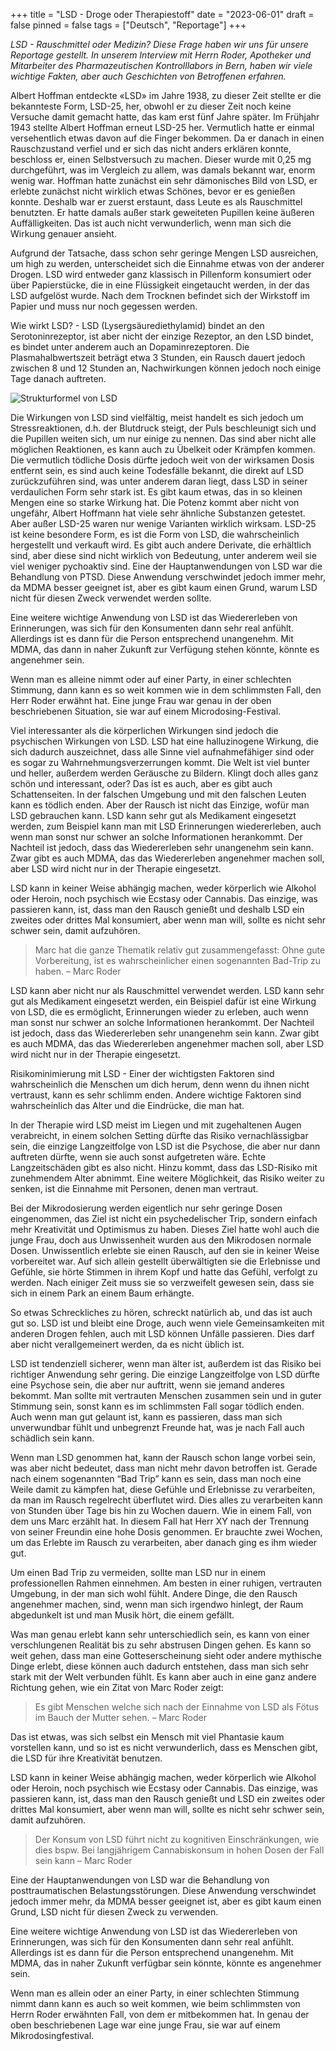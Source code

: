 +++
title = "LSD - Droge oder Therapiestoff"
date = "2023-06-01"
draft = false
pinned = false
tags = ["Deutsch", "Reportage"]
+++


*LSD - Rauschmittel oder Medizin? Diese Frage haben wir uns für unsere Reportage gestellt. In unserem Interview mit Herrn Roder, Apotheker und Mitarbeiter des Pharmazeutischen Kontrolllabors in Bern, haben wir viele wichtige Fakten, aber auch Geschichten von Betroffenen erfahren.*

Albert Hoffman entdeckte «LSD» im Jahre 1938, zu dieser Zeit stellte er die bekannteste Form, LSD-25, her, obwohl er zu dieser Zeit noch keine Versuche damit gemacht hatte, das kam erst fünf Jahre später. Im Frühjahr 1943 stellte Albert Hoffman erneut LSD-25 her. Vermutlich hatte er einmal versehentlich etwas davon auf die Finger bekommen. Da er danach in einen Rauschzustand verfiel und er sich das nicht anders erklären konnte, beschloss er, einen Selbstversuch zu machen. Dieser wurde mit 0,25 mg durchgeführt, was im Vergleich zu allem, was damals bekannt war, enorm wenig war. Hoffman hatte zunächst ein sehr dämonisches Bild von LSD, er erlebte zunächst nicht wirklich etwas Schönes, bevor er es genießen konnte. Deshalb war er zuerst erstaunt, dass Leute es als Rauschmittel benutzten. Er hatte damals außer stark geweiteten Pupillen keine äußeren Auffälligkeiten. Das ist auch nicht verwunderlich, wenn man sich die Wirkung genauer ansieht.

Aufgrund der Tatsache, dass schon sehr geringe Mengen LSD ausreichen, um high zu werden, unterscheidet sich die Einnahme etwas von der anderer Drogen. LSD wird entweder ganz klassisch in Pillenform konsumiert oder über Papierstücke, die in eine Flüssigkeit eingetaucht werden, in der das LSD aufgelöst wurde. Nach dem Trocknen befindet sich der Wirkstoff im Papier und muss nur noch gegessen werden. 

Wie wirkt LSD? - LSD (Lysergsäurediethylamid) bindet an den Serotoninrezeptor, ist aber nicht der einzige Rezeptor, an den LSD bindet, es bindet unter anderem auch an Dopaminrezeptoren. Die Plasmahalbwertszeit beträgt etwa 3 Stunden, ein Rausch dauert jedoch zwischen 8 und 12 Stunden an, Nachwirkungen können jedoch noch einige Tage danach auftreten.

![Strukturformel von LSD](https://isbaerner.netlify.app/img/strukturformel.png)

Die Wirkungen von LSD sind vielfältig, meist handelt es sich jedoch um Stressreaktionen, d.h. der Blutdruck steigt, der Puls beschleunigt sich und die Pupillen weiten sich, um nur einige zu nennen. Das sind aber nicht alle möglichen Reaktionen, es kann auch zu Übelkeit oder Krämpfen kommen. Die vermutlich tödliche Dosis dürfte jedoch weit von der wirksamen Dosis entfernt sein, es sind auch keine Todesfälle bekannt, die direkt auf LSD zurückzuführen sind, was unter anderem daran liegt, dass LSD in seiner verdaulichen Form sehr stark ist. Es gibt kaum etwas, das in so kleinen Mengen eine so starke Wirkung hat. Die Potenz kommt aber nicht von ungefähr, Albert Hoffmann hat viele sehr ähnliche Substanzen getestet. Aber außer LSD-25 waren nur wenige Varianten wirklich wirksam. LSD-25 ist keine besondere Form, es ist die Form von LSD, die wahrscheinlich hergestellt und verkauft wird. Es gibt auch andere Derivate, die erhältlich sind, aber diese sind nicht wirklich von Bedeutung, unter anderem weil sie viel weniger pychoaktiv sind. Eine der Hauptanwendungen von LSD war die Behandlung von PTSD. Diese Anwendung verschwindet jedoch immer mehr, da MDMA besser geeignet ist, aber es gibt kaum einen Grund, warum LSD nicht für diesen Zweck verwendet werden sollte.

Eine weitere wichtige Anwendung von LSD ist das Wiedererleben von Erinnerungen, was sich für den Konsumenten dann sehr real anfühlt. Allerdings ist es dann für die Person entsprechend unangenehm. Mit MDMA, das dann in naher Zukunft zur Verfügung stehen könnte, könnte es angenehmer sein.

Wenn man es alleine nimmt oder auf einer Party, in einer schlechten Stimmung, dann kann es so weit kommen wie in dem schlimmsten Fall, den Herr Roder erwähnt hat. Eine junge Frau war genau in der oben beschriebenen Situation, sie war auf einem Microdosing-Festival.

Viel interessanter als die körperlichen Wirkungen sind jedoch die psychischen Wirkungen von LSD. LSD hat eine halluzinogene Wirkung, die sich dadurch auszeichnet, dass alle Sinne viel aufnahmefähiger sind oder es sogar zu Wahrnehmungsverzerrungen kommt. Die Welt ist viel bunter und heller, außerdem werden Geräusche zu Bildern. Klingt doch alles ganz schön und interessant, oder? Das ist es auch, aber es gibt auch Schattenseiten. In der falschen Umgebung und mit den falschen Leuten kann es tödlich enden. Aber der Rausch ist nicht das Einzige, wofür man LSD gebrauchen kann. LSD kann sehr gut als Medikament eingesetzt werden, zum Beispiel kann man mit LSD Erinnerungen wiedererleben, auch wenn man sonst nur schwer an solche Informationen herankommt. Der Nachteil ist jedoch, dass das Wiedererleben sehr unangenehm sein kann. Zwar gibt es auch MDMA, das das Wiedererleben angenehmer machen soll, aber LSD wird nicht nur in der Therapie eingesetzt.

LSD kann in keiner Weise abhängig machen, weder körperlich wie Alkohol oder Heroin, noch psychisch wie Ecstasy oder Cannabis. Das einzige, was passieren kann, ist, dass man den Rausch genießt und deshalb LSD ein zweites oder drittes Mal konsumiert, aber wenn man will, sollte es nicht sehr schwer sein, damit aufzuhören.

> Marc hat die ganze Thematik relativ gut zusammengefasst: Ohne gute Vorbereitung, ist es wahrscheinlicher einen sogenannten Bad-Trip zu haben. – Marc Roder

LSD kann aber nicht nur als Rauschmittel verwendet werden. LSD kann sehr gut als Medikament eingesetzt werden, ein Beispiel dafür ist eine Wirkung von LSD, die es ermöglicht, Erinnerungen wieder zu erleben, auch wenn man sonst nur schwer an solche Informationen herankommt. Der Nachteil ist jedoch, dass das Wiedererleben sehr unangenehm sein kann. Zwar gibt es auch MDMA, das das Wiedererleben angenehmer machen soll, aber LSD wird nicht nur in der Therapie eingesetzt.

Risikominimierung mit LSD - Einer der wichtigsten Faktoren sind wahrscheinlich die Menschen um dich herum, denn wenn du ihnen nicht vertraust, kann es sehr schlimm enden. Andere wichtige Faktoren sind wahrscheinlich das Alter und die Eindrücke, die man hat.

In der Therapie wird LSD meist im Liegen und mit zugehaltenen Augen verabreicht, in einem solchen Setting dürfte das Risiko vernachlässigbar sein, die einzige Langzeitfolge von LSD ist die Psychose, die aber nur dann auftreten dürfte, wenn sie auch sonst aufgetreten wäre. Echte Langzeitschäden gibt es also nicht. Hinzu kommt, dass das LSD-Risiko mit zunehmendem Alter abnimmt. Eine weitere Möglichkeit, das Risiko weiter zu senken, ist die Einnahme mit Personen, denen man vertraut.

Bei der Mikrodosierung werden eigentlich nur sehr geringe Dosen eingenommen, das Ziel ist nicht ein psychedelischer Trip, sondern einfach mehr Kreativität und Optimismus zu haben. Dieses Ziel hatte wohl auch die junge Frau, doch aus Unwissenheit wurden aus den Mikrodosen normale Dosen. Unwissentlich erlebte sie einen Rausch, auf den sie in keiner Weise vorbereitet war. Auf sich allein gestellt überwältigten sie die Erlebnisse und Gefühle, sie hörte Stimmen in ihrem Kopf und hatte das Gefühl, verfolgt zu werden. Nach einiger Zeit muss sie so verzweifelt gewesen sein, dass sie sich in einem Park an einem Baum erhängte.

So etwas Schreckliches zu hören, schreckt natürlich ab, und das ist auch gut so. LSD ist und bleibt eine Droge, auch wenn viele Gemeinsamkeiten mit anderen Drogen fehlen, auch mit LSD können Unfälle passieren. Dies darf aber nicht verallgemeinert werden, da es nicht üblich ist.

LSD ist tendenziell sicherer, wenn man älter ist, außerdem ist das Risiko bei richtiger Anwendung sehr gering. Die einzige Langzeitfolge von LSD dürfte eine Psychose sein, die aber nur auftritt, wenn sie jemand anderes bekommt. Man sollte mit vertrauten Menschen zusammen sein und in guter Stimmung sein, sonst kann es im schlimmsten Fall sogar tödlich enden. Auch wenn man gut gelaunt ist, kann es passieren, dass man sich unverwundbar fühlt und unbegrenzt Freunde hat, was je nach Fall auch schädlich sein kann.

Wenn man LSD genommen hat, kann der Rausch schon lange vorbei sein, was aber nicht bedeutet, dass man nicht mehr davon betroffen ist. Gerade nach einem sogenannten “Bad Trip” kann es sein, dass man noch eine Weile damit zu kämpfen hat, diese Gefühle und Erlebnisse zu verarbeiten, da man im Rausch regelrecht überflutet wird. Dies alles zu verarbeiten kann von Stunden über Tage bis hin zu Wochen dauern. Wie in einem Fall, von dem uns Marc erzählt hat. In diesem Fall hat Herr XY nach der Trennung von seiner Freundin eine hohe Dosis genommen. Er brauchte zwei Wochen, um das Erlebte im Rausch zu verarbeiten, aber danach ging es ihm wieder gut.

Um einen Bad Trip zu vermeiden, sollte man LSD nur in einem professionellen Rahmen einnehmen. Am besten in einer ruhigen, vertrauten Umgebung, in der man sich wohl fühlt. Andere Dinge, die den Rausch angenehmer machen, sind, wenn man sich irgendwo hinlegt, der Raum abgedunkelt ist und man Musik hört, die einem gefällt.

Was man genau erlebt kann sehr unterschiedlich sein, es kann von einer verschlungenen Realität bis zu sehr abstrusen Dingen gehen. Es kann so weit gehen, dass man eine Gotteserscheinung sieht oder andere mythische Dinge erlebt, diese können auch dadurch entstehen, dass man sich sehr stark mit der Welt verbunden fühlt. Es kann aber auch in eine ganz andere Richtung gehen, wie ein Zitat von Marc Roder zeigt:

> Es gibt Menschen welche sich nach der Einnahme von LSD als Fötus im Bauch der Mutter sehen. – Marc Roder

Das ist etwas, was sich selbst ein Mensch mit viel Phantasie kaum vorstellen kann, und so ist es nicht verwunderlich, dass es Menschen gibt, die LSD für ihre Kreativität benutzen.

LSD kann in keiner Weise abhängig machen, weder körperlich wie Alkohol oder Heroin, noch psychisch wie Ecstasy oder Cannabis. Das einzige, was passieren kann, ist, dass man den Rausch genießt und LSD ein zweites oder drittes Mal konsumiert, aber wenn man will, sollte es nicht sehr schwer sein, damit aufzuhören.

> Der Konsum von LSD führt nicht zu kognitiven Einschränkungen, wie dies bspw. Bei langjährigem Cannabiskonsum in hohen Dosen der Fall sein kann – Marc Roder

Eine der Hauptanwendungen von LSD war die Behandlung von posttraumatischen Belastungsstörungen. Diese Anwendung verschwindet jedoch immer mehr, da MDMA besser geeignet ist, aber es gibt kaum einen Grund, LSD nicht für diesen Zweck zu verwenden.

Eine weitere wichtige Anwendung von LSD ist das Wiedererleben von Erinnerungen, was sich für den Konsumenten dann sehr real anfühlt. Allerdings ist es dann für die Person entsprechend unangenehm. Mit MDMA, das in naher Zukunft verfügbar sein könnte, könnte es angenehmer sein.

Wenn man es allein oder an einer Party, in einer schlechten Stimmung nimmt dann kann es auch so weit kommen, wie beim schlimmsten von Herrn Roder erwähnten Fall, von dem er mitbekommen hat. In genau der oben beschriebenen Lage war eine junge Frau, sie war auf einem Mikrodosingfestival.